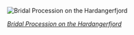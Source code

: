
![Bridal Procession on the Hardangerfjord](https://upload.wikimedia.org/wikipedia/commons/thumb/b/b2/Adolph_Tidemand_%26_Hans_Gude_-_Bridal_Procession_on_the_Hardangerfjord_-_Google_Art_Project.jpg/525px-Adolph_Tidemand_%26_Hans_Gude_-_Bridal_Procession_on_the_Hardangerfjord_-_Google_Art_Project.jpg)

*[Bridal Procession on the Hardangerfjord](https://wikipedia.org/wiki/File:Adolph_Tidemand_%26_Hans_Gude_-_Bridal_Procession_on_the_Hardangerfjord_-_Google_Art_Project.jpg)*
